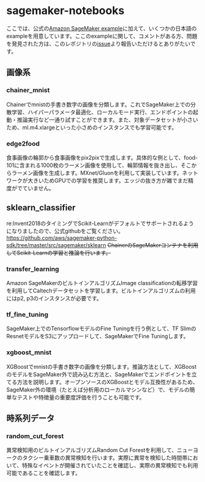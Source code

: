 # sagemaker-notebooks

ここでは、公式の[Amazon SageMaker example](https://github.com/awslabs/amazon-sagemaker-examples)に加えて、いくつかの日本語のexampleを用意しています。ここのexampleに関して、コメントがある方、問題を発見された方は、このレポジトリの[issue](https://github.com/harusametime/sagemaker-notebooks/issues)より報告いただけるとありがたいです。

## 画像系

### chainer_mnist
Chainerでmnistの手書き数字の画像を分類します。これでSageMaker上での分散学習、ハイパーパラメータ最適化、ローカルモード実行、エンドポイントの起動・推論実行など一通り試すことができます。また、対象データセットが小さいため、ml.m4.xlargeといった小さめのインスタンスでも学習可能です。

### edge2food
食事画像の輪郭から食事画像をpix2pixで生成します。具体的な例として、food-101に含まれる1000枚のラーメン画像を使用して、輪郭情報を抜き出し、そこからラーメン画像を生成します。MXnet/Gluonを利用して実装しています。ネットワークが大きいためGPUでの学習を推奨します。エッジの抜き方が雑でまだ精度がでていません。

## sklearn_classifier
re:Invent2018のタイミングでScikit-Learnがデフォルトでサポートされるようになりましたので、公式githubをご覧ください。
https://github.com/aws/sagemaker-python-sdk/tree/master/src/sagemaker/sklearn
~~ChainerのSageMakerコンテナを利用してScikit-Learnの学習と推論を行います。~~

### transfer_learning
Amazon SageMakerのビルトインアルゴリズムImage classificationの転移学習を利用してCaltechデータセットを学習します。ビルトインアルゴリズムの利用にはp2, p3のインスタンスが必要です。

### tf_fine_tuning
SageMaker上でのTensorflowモデルのFine Tuningを行う例として、TF SlimのResnetモデルをS3にアップロードして、SageMakerでFine Tuningします。

### xgboost_mnist
XGBoostでmnistの手書き数字の画像を分類します。推論方法として、XGBoostのモデルをSageMaker外で読み込む方法と、SageMakerでエンドポイントを立てる方法を説明します。オープンソースのXGBoostとモデル互換性があるため、SageMaker外の環境（たとえば分析用のローカルマシンなど）で、モデルの簡単なテストや特徴量の重要度評価を行うことも可能です。

## 時系列データ

### random_cut_forest
異常検知用のビルトインアルゴリズムRandom Cut Forestを利用して、ニューヨークのタクシー乗車数の異常検知を行います。実際に異常を検知した時間帯において、特殊なイベントが開催されていたことを確認し、実際の異常検知でも利用可能であることを確認します。

